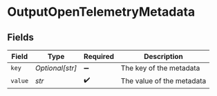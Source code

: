 # OutputOpenTelemetryMetadata


## Fields

| Field                     | Type                      | Required                  | Description               |
| ------------------------- | ------------------------- | ------------------------- | ------------------------- |
| `key`                     | *Optional[str]*           | :heavy_minus_sign:        | The key of the metadata   |
| `value`                   | *str*                     | :heavy_check_mark:        | The value of the metadata |
